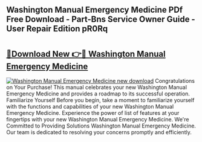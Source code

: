 ## Washington Manual Emergency Medicine PDf Free Download - Part-Bns Service Owner Guide - User Repair Edition pR0Rq

# <h2><a href="http://bc90998.oget.top/?id=Washington+Manual+Emergency+Medicine">🔗Download New 👉🔴 Washington Manual Emergency Medicine</a></h2>

[![Washington Manual Emergency Medicine new download](https://i.imgur.com/5g1atiW.png)](http://bc90998.oget.top/?id=Washington+Manual+Emergency+Medicine)
Congratulations on Your Purchase! This manual celebrates your new Washington Manual Emergency Medicine and provides a roadmap to its successful operation. Familiarize Yourself Before you begin, take a moment to familiarize yourself with the functions and capabilities of your new Washington Manual Emergency Medicine. Experience the power of list of features at your fingertips with your new Washington Manual Emergency Medicine. We're Committed to Providing Solutions Washington Manual Emergency Medicine. Our team is dedicated to resolving your concerns promptly and efficiently.
